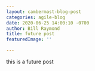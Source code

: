 ```yaml
---
layout: cambermast-blog-post
categories: agile-blog
date: 2020-06-25 14:00:10 -0700
author: Bill Raymond
title: future post
featuredImage: ''

---
```

this is a future post